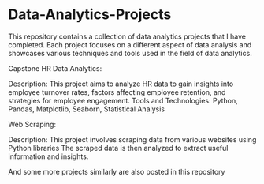 # Data-Analytics-Projects
This repository contains a collection of data analytics projects that I have completed. Each project focuses on a different aspect of data analysis and showcases various techniques and tools used in the field of data analytics.

Capstone HR Data Analytics:

Description: This project aims to analyze HR data to gain insights into employee turnover rates, factors affecting employee retention, and strategies for employee engagement.
Tools and Technologies: Python, Pandas, Matplotlib, Seaborn, Statistical Analysis

Web Scraping:

Description: This project involves scraping data from various websites using Python libraries
The scraped data is then analyzed to extract useful information and insights.

And some more projects similarly are also posted in this repository

